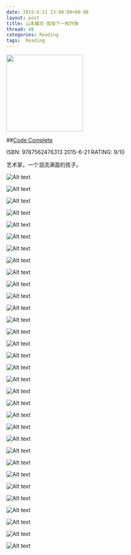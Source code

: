 ```yaml
---
date: 2015-6-21 23:00:00+00:00
layout: post
title: 山本耀司·我投下一枚炸弹
thread: 48
categories: Reading
tags:  Reading
---
```


<img src="http://ec4.images-amazon.com/images/I/51VRSRv6SvL.jpg" width="200" />

##[Code Complete](http://amzn.to/1d9xzKn)

ISBN: 9787562476313 2015-6-21 RATING: 9/10

艺术家，一个泪流满面的孩子。

![Alt text](/images/山本耀司/IMG_2720.JPG)

![Alt text](/images/山本耀司/IMG_2731.JPG)

![Alt text](/images/山本耀司/IMG_2732.JPG)

![Alt text](/images/山本耀司/IMG_2733.JPG)

![Alt text](/images/山本耀司/IMG_2734.JPG)

![Alt text](/images/山本耀司/IMG_2735.JPG)

![Alt text](/images/山本耀司/IMG_2736.JPG)

![Alt text](/images/山本耀司/IMG_2737.JPG)

![Alt text](/images/山本耀司/IMG_2738.JPG)

![Alt text](/images/山本耀司/IMG_2739.JPG)

![Alt text](/images/山本耀司/IMG_2740.JPG)

![Alt text](/images/山本耀司/IMG_2741.JPG)

![Alt text](/images/山本耀司/IMG_2742.JPG)

![Alt text](/images/山本耀司/IMG_2743.JPG)

![Alt text](/images/山本耀司/IMG_2744.JPG)

![Alt text](/images/山本耀司/IMG_2745.JPG)

![Alt text](/images/山本耀司/IMG_2746.JPG)

![Alt text](/images/山本耀司/IMG_2747.JPG)

![Alt text](/images/山本耀司/IMG_2748.JPG)

![Alt text](/images/山本耀司/IMG_2749.JPG)

![Alt text](/images/山本耀司/IMG_2750.JPG)

![Alt text](/images/山本耀司/IMG_2751.JPG)

![Alt text](/images/山本耀司/IMG_2752.JPG)

![Alt text](/images/山本耀司/IMG_2753.JPG)

![Alt text](/images/山本耀司/IMG_2754.JPG)

![Alt text](/images/山本耀司/IMG_2755.JPG)

![Alt text](/images/山本耀司/IMG_2756.JPG)

![Alt text](/images/山本耀司/IMG_2757.JPG)

![Alt text](/images/山本耀司/IMG_2758.JPG)

![Alt text](/images/山本耀司/IMG_2759.JPG)

![Alt text](/images/山本耀司/IMG_2760.JPG)

![Alt text](/images/山本耀司/IMG_2761.JPG)